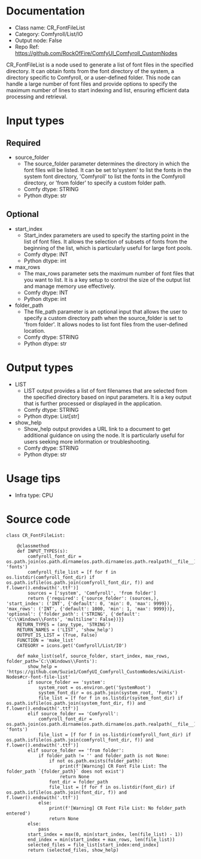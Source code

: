 # Documentation
- Class name: CR_FontFileList
- Category: Comfyroll/List/IO
- Output node: False
- Repo Ref: https://github.com/RockOfFire/ComfyUI_Comfyroll_CustomNodes

CR_FontFileList is a node used to generate a list of font files in the specified directory. It can obtain fonts from the font directory of the system, a directory specific to Comfyroll, or a user-defined folder. This node can handle a large number of font files and provide options to specify the maximum number of lines to start indexing and list, ensuring efficient data processing and retrieval.

# Input types
## Required
- source_folder
    - The source_folder parameter determines the directory in which the font files will be listed. It can be set to'system' to list the fonts in the system font directory, 'Comfyroll' to list the fonts in the Comfyroll directory, or 'from folder' to specify a custom folder path.
    - Comfy dtype: STRING
    - Python dtype: str
## Optional
- start_index
    - Start_index parameters are used to specify the starting point in the list of font files. It allows the selection of subsets of fonts from the beginning of the list, which is particularly useful for large font pools.
    - Comfy dtype: INT
    - Python dtype: int
- max_rows
    - The max_rows parameter sets the maximum number of font files that you want to list. It is a key setup to control the size of the output list and manage memory use effectively.
    - Comfy dtype: INT
    - Python dtype: int
- folder_path
    - The file_path parameter is an optional input that allows the user to specify a custom directory path when the source_folder is set to 'from folder'. It allows nodes to list font files from the user-defined location.
    - Comfy dtype: STRING
    - Python dtype: str

# Output types
- LIST
    - LIST output provides a list of font filenames that are selected from the specified directory based on input parameters. It is a key output that is further processed or displayed in the application.
    - Comfy dtype: STRING
    - Python dtype: List[str]
- show_help
    - Show_help output provides a URL link to a document to get additional guidance on using the node. It is particularly useful for users seeking more information or troubleshooting.
    - Comfy dtype: STRING
    - Python dtype: str

# Usage tips
- Infra type: CPU

# Source code
```
class CR_FontFileList:

    @classmethod
    def INPUT_TYPES(s):
        comfyroll_font_dir = os.path.join(os.path.dirname(os.path.dirname(os.path.realpath(__file__))), 'fonts')
        comfyroll_file_list = [f for f in os.listdir(comfyroll_font_dir) if os.path.isfile(os.path.join(comfyroll_font_dir, f)) and f.lower().endswith('.ttf')]
        sources = ['system', 'Comfyroll', 'from folder']
        return {'required': {'source_folder': (sources,), 'start_index': ('INT', {'default': 0, 'min': 0, 'max': 9999}), 'max_rows': ('INT', {'default': 1000, 'min': 1, 'max': 9999})}, 'optional': {'folder_path': ('STRING', {'default': 'C:\\Windows\\Fonts', 'multiline': False})}}
    RETURN_TYPES = (any_type, 'STRING')
    RETURN_NAMES = ('LIST', 'show_help')
    OUTPUT_IS_LIST = (True, False)
    FUNCTION = 'make_list'
    CATEGORY = icons.get('Comfyroll/List/IO')

    def make_list(self, source_folder, start_index, max_rows, folder_path='C:\\Windows\\Fonts'):
        show_help = 'https://github.com/Suzie1/ComfyUI_Comfyroll_CustomNodes/wiki/List-Nodes#cr-font-file-list'
        if source_folder == 'system':
            system_root = os.environ.get('SystemRoot')
            system_font_dir = os.path.join(system_root, 'Fonts')
            file_list = [f for f in os.listdir(system_font_dir) if os.path.isfile(os.path.join(system_font_dir, f)) and f.lower().endswith('.ttf')]
        elif source_folder == 'Comfyroll':
            comfyroll_font_dir = os.path.join(os.path.dirname(os.path.dirname(os.path.realpath(__file__))), 'fonts')
            file_list = [f for f in os.listdir(comfyroll_font_dir) if os.path.isfile(os.path.join(comfyroll_font_dir, f)) and f.lower().endswith('.ttf')]
        elif source_folder == 'from folder':
            if folder_path != '' and folder_path is not None:
                if not os.path.exists(folder_path):
                    print(f'[Warning] CR Font File List: The folder_path `{folder_path}` does not exist')
                    return None
                font_dir = folder_path
                file_list = [f for f in os.listdir(font_dir) if os.path.isfile(os.path.join(font_dir, f)) and f.lower().endswith('.ttf')]
            else:
                print(f'[Warning] CR Font File List: No folder_path entered')
                return None
        else:
            pass
        start_index = max(0, min(start_index, len(file_list) - 1))
        end_index = min(start_index + max_rows, len(file_list))
        selected_files = file_list[start_index:end_index]
        return (selected_files, show_help)
```